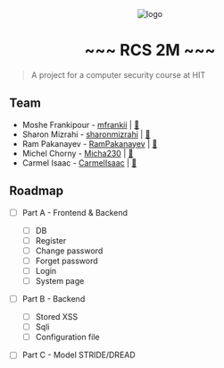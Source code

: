 <div align="center">
  <img src="#" alt="logo" />
  <h1> ~~~ RCS 2M ~~~ </h1>
</div>

> A project for a computer security course at HIT

## Team
- Moshe Frankipour - [mfrankii](https://github.com/mfrankii) | [:email:](mailto:000moshe000@gmail.com)
- Sharon Mizrahi - [sharonmizrahi](https://github.com/sharonmizrahi) | [:email:](mailto:sharomz96@gmail.com)
- Ram Pakanayev - [RamPakanayev](https://github.com/RamPakanayev) | [:email:](mailto:rampakanayev@gmail.com)
- Michel Chorny - [Micha230](https://github.com/Micha230) | [:email:](mailto:#)
- Carmel Isaac - [CarmelIsaac](https://github.com/CarmelIsaac) | [:email:](mailto:icarmel1811@gmail.com)

<!-- ROADMAP -->
## Roadmap
- [ ] Part A - Frontend & Backend
  - [ ] DB
  - [ ] Register
  - [ ] Change password
  - [ ] Forget password
  - [ ] Login
  - [ ] System page
- [ ] Part B - Backend
  - [ ] Stored XSS 
  - [ ] Sqli  
  - [ ] Configuration file   
- [ ] Part C - Model STRIDE/DREAD
  
